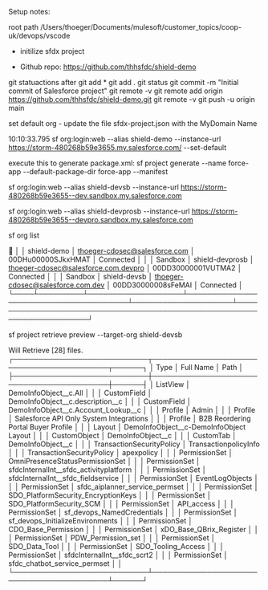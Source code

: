 Setup notes:

root path
    /Users/thoeger/Documents/mulesoft/customer_topics/coop-uk/devops/vscode

- initilize sfdx project




- Github repo:
    https://github.com/thhsfdc/shield-demo

git statuactions  after 
  git add *
  git add .
  git status
  git commit -m "Initial commit of Salesforce project"
  git remote -v
  git remote add origin https://github.com/thhsfdc/shield-demo.git
  git remote -v
  git push -u origin main

set default org - update the file sfdx-project.json with the MyDomain Name

10:10:33.795 sf org:login:web --alias shield-demo --instance-url https://storm-480268b59e3655.my.salesforce.com/ --set-default

execute this to generate package.xml:
  sf project generate --name force-app --default-package-dir force-app --manifest




  sf org:login:web --alias shield-devsb --instance-url https://storm-480268b59e3655--dev.sandbox.my.salesforce.com

  sf org:login:web --alias shield-devprosb --instance-url https://storm-480268b59e3655--devpro.sandbox.my.salesforce.com

sf org list

  🍁 │         │ shield-demo       │ thoeger-cdosec@salesforce.com        │ 00DHu00000SJkxHMAT │ Connected                                                            │
│    │ Sandbox │ shield-devprosb   │ thoeger-cdosec@salesforce.com.devpro │ 00DD30000001VUTMA2 │ Connected                                                            │
│    │ Sandbox │ shield-devsb      │ thoeger-cdosec@salesforce.com.dev    │ 00DD30000008sFeMAI │ Connected                                                            │
└────┴─────────┴───────────────────┴──────────────────────────────────────┴────────────────────┴──────────────────────────────────────────────────────────────────────┘


sf project retrieve preview --target-org shield-devsb

Will Retrieve [28] files.
┌───────────────────────────┬─────────────────────────────────────────┬──────┐
│ Type                      │ Full Name                               │ Path │
├───────────────────────────┼─────────────────────────────────────────┼──────┤
│ ListView                  │ DemoInfoObject__c.All                   │      │
│ CustomField               │ DemoInfoObject__c.description__c        │      │
│ CustomField               │ DemoInfoObject__c.Account_Lookup__c     │      │
│ Profile                   │ Admin                                   │      │
│ Profile                   │ Salesforce API Only System Integrations │      │
│ Profile                   │ B2B Reordering Portal Buyer Profile     │      │
│ Layout                    │ DemoInfoObject__c-DemoInfoObject Layout │      │
│ CustomObject              │ DemoInfoObject__c                       │      │
│ CustomTab                 │ DemoInfoObject__c                       │      │
│ TransactionSecurityPolicy │ TransactionpolicyInfo                   │      │
│ TransactionSecurityPolicy │ apexpolicy                              │      │
│ PermissionSet             │ OmniPresenceStatusPermissionSet         │      │
│ PermissionSet             │ sfdcInternalInt__sfdc_activityplatform  │      │
│ PermissionSet             │ sfdcInternalInt__sfdc_fieldservice      │      │
│ PermissionSet             │ EventLogObjects                         │      │
│ PermissionSet             │ sfdc_aiplanner_service_permset          │      │
│ PermissionSet             │ SDO_PlatformSecurity_EncryptionKeys     │      │
│ PermissionSet             │ SDO_PlatformSecurity_SCM                │      │
│ PermissionSet             │ API_access                              │      │
│ PermissionSet             │ sf_devops_NamedCredentials              │      │
│ PermissionSet             │ sf_devops_InitializeEnvironments        │      │
│ PermissionSet             │ CDO_Base_Permission                     │      │
│ PermissionSet             │ xDO_Base_QBrix_Register                 │      │
│ PermissionSet             │ PDW_Permission_set                      │      │
│ PermissionSet             │ SDO_Data_Tool                           │      │
│ PermissionSet             │ SDO_Tooling_Access                      │      │
│ PermissionSet             │ sfdcInternalInt__sfdc_scrt2             │      │
│ PermissionSet             │ sfdc_chatbot_service_permset            │      │
└───────────────────────────┴─────────────────────────────────────────┴──────┘
